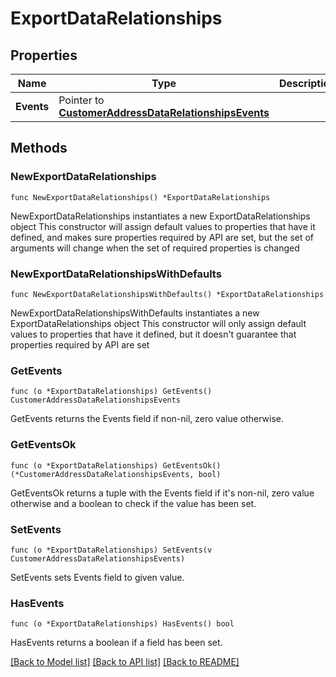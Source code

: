 # ExportDataRelationships

## Properties

Name | Type | Description | Notes
------------ | ------------- | ------------- | -------------
**Events** | Pointer to [**CustomerAddressDataRelationshipsEvents**](CustomerAddressDataRelationshipsEvents.md) |  | [optional] 

## Methods

### NewExportDataRelationships

`func NewExportDataRelationships() *ExportDataRelationships`

NewExportDataRelationships instantiates a new ExportDataRelationships object
This constructor will assign default values to properties that have it defined,
and makes sure properties required by API are set, but the set of arguments
will change when the set of required properties is changed

### NewExportDataRelationshipsWithDefaults

`func NewExportDataRelationshipsWithDefaults() *ExportDataRelationships`

NewExportDataRelationshipsWithDefaults instantiates a new ExportDataRelationships object
This constructor will only assign default values to properties that have it defined,
but it doesn't guarantee that properties required by API are set

### GetEvents

`func (o *ExportDataRelationships) GetEvents() CustomerAddressDataRelationshipsEvents`

GetEvents returns the Events field if non-nil, zero value otherwise.

### GetEventsOk

`func (o *ExportDataRelationships) GetEventsOk() (*CustomerAddressDataRelationshipsEvents, bool)`

GetEventsOk returns a tuple with the Events field if it's non-nil, zero value otherwise
and a boolean to check if the value has been set.

### SetEvents

`func (o *ExportDataRelationships) SetEvents(v CustomerAddressDataRelationshipsEvents)`

SetEvents sets Events field to given value.

### HasEvents

`func (o *ExportDataRelationships) HasEvents() bool`

HasEvents returns a boolean if a field has been set.


[[Back to Model list]](../README.md#documentation-for-models) [[Back to API list]](../README.md#documentation-for-api-endpoints) [[Back to README]](../README.md)



